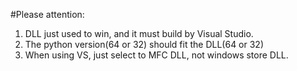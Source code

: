 #Please attention:
1. DLL just used to win, and it must build by Visual Studio.
2. The python version(64 or 32) should fit the DLL(64 or 32)
3. When using VS, just select to MFC DLL, not windows store DLL.

